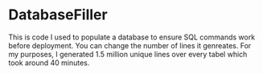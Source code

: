 # DatabaseFiller
This is code I used to populate a database to ensure SQL commands work before deployment. You can change the number of lines it genreates. 
For my purposes, I generated 1.5 million unique lines over every tabel which took around 40 minutes.

